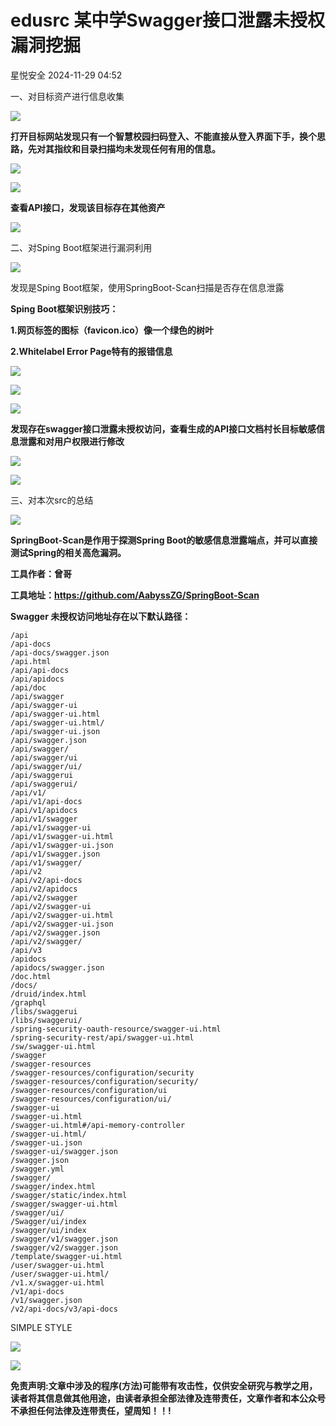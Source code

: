#  edusrc 某中学Swagger接口泄露未授权漏洞挖掘   
 星悦安全   2024-11-29 04:52  
  
一、对目标资产进行信息收集  
  
  
![](https://mmbiz.qpic.cn/mmbiz_png/QkjvmbC1CD0zJ9hBlrElSv4ZqETGn3otgH8VHW1QuoOec3JMAbUyr0iaurJy4DPHBwUsDXiadJ3aha4CvJwyYVew/640?wx_fmt=png "")  
  
**打开目标网站发现只有一个智慧校园扫码登入、不能直接从登入界面下手，换个思路，先对其指纹和目录扫描均未发现任何有用的信息。**  
  
![](https://mmbiz.qpic.cn/sz_mmbiz_png/KA2c7J5ZOaou1Z9yYDXStN3uXKWFJCNvosPgp46HhUFnTXicVja7lvHzYmNibrmob2pU4PeJ7Ub36qzGjYj16lDg/640?wx_fmt=png&from=appmsg "")  
  
![](https://mmbiz.qpic.cn/mmbiz_png/QkjvmbC1CD0zJ9hBlrElSv4ZqETGn3otgH8VHW1QuoOec3JMAbUyr0iaurJy4DPHBwUsDXiadJ3aha4CvJwyYVew/640?wx_fmt=png "")  
  
**查看API接口，发现该目标存在其他资产**  
  
![](https://mmbiz.qpic.cn/sz_mmbiz_png/KA2c7J5ZOaou1Z9yYDXStN3uXKWFJCNvicxFticMs4eCyUD70ZCTmxWQUibCOXUesMlu4RhlqmibCT6rnGicUxm5F0w/640?wx_fmt=png&from=appmsg "")  
  
二、对Sping Boot框架进行漏洞利用  
  
![](https://mmbiz.qpic.cn/mmbiz_png/QkjvmbC1CD0zJ9hBlrElSv4ZqETGn3otgH8VHW1QuoOec3JMAbUyr0iaurJy4DPHBwUsDXiadJ3aha4CvJwyYVew/640?wx_fmt=png "")  
  
发现是Sping Boot框架，使用SpringBoot-Scan扫描是否存在信息泄露  
  
**Sping Boot框架识别技巧：**  
  
**1.网页标签的图标（favicon.ico）像一个绿色的树叶**  
  
**2.Whitelabel Error Page特有的报错信息**  
  
  
![](https://mmbiz.qpic.cn/sz_mmbiz_png/KA2c7J5ZOaou1Z9yYDXStN3uXKWFJCNvcnXR1zUJ95wcNOyqfOOP7K6ZYibDmsiabBV1zxevvnwOr5gqk8duib0GA/640?wx_fmt=png&from=appmsg "")  
  
![](https://mmbiz.qpic.cn/sz_mmbiz_png/KA2c7J5ZOaou1Z9yYDXStN3uXKWFJCNvcsDoVOG5K5LeKdVKjF3ogxdO3hIQZATUbrrhEGaz7VHHOVUcpOo3lw/640?wx_fmt=png&from=appmsg "")  
  
![](https://mmbiz.qpic.cn/mmbiz_png/QkjvmbC1CD0zJ9hBlrElSv4ZqETGn3otgH8VHW1QuoOec3JMAbUyr0iaurJy4DPHBwUsDXiadJ3aha4CvJwyYVew/640?wx_fmt=png "")  
  
**发现存在swagger接口泄露未授权访问，查看生成的API接口文档村长目标敏感信息泄露和对用户权限进行修改**  
  
![](https://mmbiz.qpic.cn/sz_mmbiz_png/KA2c7J5ZOaou1Z9yYDXStN3uXKWFJCNvGpaaTDxgSQmao7pCia6aBjDflM4ucw7iaibuwfVjvqU3MUE1DSSqvENSQ/640?wx_fmt=png&from=appmsg "")  
  
![](https://mmbiz.qpic.cn/sz_mmbiz_png/KA2c7J5ZOaou1Z9yYDXStN3uXKWFJCNvZGiab5oZzBEjOVyW7FKcibBkGPkmNgc1tk2DVHoNIdj3AHOAkTwhRscg/640?wx_fmt=png&from=appmsg "")  
  
三、对本次src的总结  
  
![](https://mmbiz.qpic.cn/mmbiz_png/QkjvmbC1CD0zJ9hBlrElSv4ZqETGn3otgH8VHW1QuoOec3JMAbUyr0iaurJy4DPHBwUsDXiadJ3aha4CvJwyYVew/640?wx_fmt=png "")  
  
**SpringBoot-Scan是作用于探测Spring Boot的敏感信息泄露端点，并可以直接测试Spring的相关高危漏洞。**  
  
**工具作者：曾哥**  
  
**工具地址：https://github.com/AabyssZG/SpringBoot-Scan**  
  
**Swagger 未授权访问地址存在以下默认路径：**  
  
```
/api
/api-docs
/api-docs/swagger.json
/api.html
/api/api-docs
/api/apidocs
/api/doc
/api/swagger
/api/swagger-ui
/api/swagger-ui.html
/api/swagger-ui.html/
/api/swagger-ui.json
/api/swagger.json
/api/swagger/
/api/swagger/ui
/api/swagger/ui/
/api/swaggerui
/api/swaggerui/
/api/v1/
/api/v1/api-docs
/api/v1/apidocs
/api/v1/swagger
/api/v1/swagger-ui
/api/v1/swagger-ui.html
/api/v1/swagger-ui.json
/api/v1/swagger.json
/api/v1/swagger/
/api/v2
/api/v2/api-docs
/api/v2/apidocs
/api/v2/swagger
/api/v2/swagger-ui
/api/v2/swagger-ui.html
/api/v2/swagger-ui.json
/api/v2/swagger.json
/api/v2/swagger/
/api/v3
/apidocs
/apidocs/swagger.json
/doc.html
/docs/
/druid/index.html
/graphql
/libs/swaggerui
/libs/swaggerui/
/spring-security-oauth-resource/swagger-ui.html
/spring-security-rest/api/swagger-ui.html
/sw/swagger-ui.html
/swagger
/swagger-resources
/swagger-resources/configuration/security
/swagger-resources/configuration/security/
/swagger-resources/configuration/ui
/swagger-resources/configuration/ui/
/swagger-ui
/swagger-ui.html
/swagger-ui.html#/api-memory-controller
/swagger-ui.html/
/swagger-ui.json
/swagger-ui/swagger.json
/swagger.json
/swagger.yml
/swagger/
/swagger/index.html
/swagger/static/index.html
/swagger/swagger-ui.html
/swagger/ui/
/Swagger/ui/index
/swagger/ui/index
/swagger/v1/swagger.json
/swagger/v2/swagger.json
/template/swagger-ui.html
/user/swagger-ui.html
/user/swagger-ui.html/
/v1.x/swagger-ui.html
/v1/api-docs
/v1/swagger.json
/v2/api-docs/v3/api-docs
```  
  
  
SIMPLE STYLE  
  
![](https://mmbiz.qpic.cn/sz_mmbiz_png/J94CGkoMibOg4F1Wg6KaHNfhjRU0MSZVQRJWz4aOYva2uLeB4areffHHJPLrshVVA5huh5NG9sXM2O9UU091u0g/640?from=appmsg "")  
  
  
![](https://mmbiz.qpic.cn/mmbiz_png/gwUPU4KGJTk6sV9HPom8saLlFuDwL1fItS4OJ7GCzRLXIE4icAqKHgJricj1XRcFN7k3CKQR2kYzWyrozUZRIdww/640?from=appmsg "")  
  
**免责声明:文章中涉及的程序(方法)可能带有攻击性，仅供安全研究与教学之用，读者将其信息做其他用途，由读者承担全部法律及连带责任，文章作者和本公众号不承担任何法律及连带责任，望周知！！!**  
  
‍  
  
